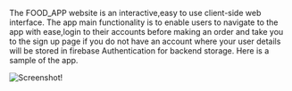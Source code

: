 The FOOD_APP website is an interactive,easy to use client-side web interface.
The app main functionality is to enable users to navigate to the app with ease,login to their accounts before making an order and take you to the sign up page if you do not have an account where your user details will be stored in firebase Authentication for backend storage.
Here is a sample of the app.



![Screenshot!](https://user-images.githubusercontent.com/108528356/194773737-294e212b-a232-4517-9cb8-636853f96d5f.png)